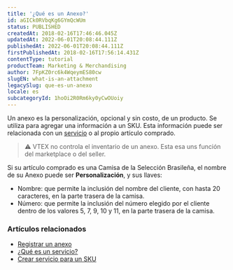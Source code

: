 ```yaml
---
title: '¿Qué es un Anexo?'
id: aGICk0RVbqKg6GYmQcWUm
status: PUBLISHED
createdAt: 2018-02-16T17:46:46.045Z
updatedAt: 2022-06-01T20:08:44.111Z
publishedAt: 2022-06-01T20:08:44.111Z
firstPublishedAt: 2018-02-16T17:56:14.431Z
contentType: tutorial
productTeam: Marketing & Merchandising
author: 7FpKZ0rc6k4WqeymES80cw
slugEN: what-is-an-attachment
legacySlug: que-es-un-anexo
locale: es
subcategoryId: 1hoOi2R0Rm6ky0yCwOUoiy
---
```


Un anexo es la personalización, opcional y sin costo, de un producto. Se utiliza para agregar una información a un SKU. Esta información puede ser relacionada con un [servicio](/es/tutorial/que-es-un-servicio) o al propio artículo comprado.

> ⚠️ VTEX no controla el inventario de un anexo. Esta esa uns función del marketplace o del seller.

Si su artículo comprado es una Camisa de la Selección Brasileña, el nombre de su Anexo puede ser __Personalización__, y sus llaves:

- Nombre: que permite la inclusión del nombre del cliente, con hasta 20 caracteres, en la parte trasera de la camisa.
- Número: que permite la inclusión del número elegido por el cliente dentro de los valores 5, 7, 9, 10 y 11, en la parte trasera de la camisa.

### Artículos relacionados
- [Registrar un anexo](https://help.vtex.com/es/tutorial/registrar-un-anexo)
- [¿Qué es un servicio?](https://help.vtex.com/es/tutorial/que-es-un-servicio)
- [Crear servicio para un SKU](https://help.vtex.com/es/tutorial/criando-servico-para-um-sku)
